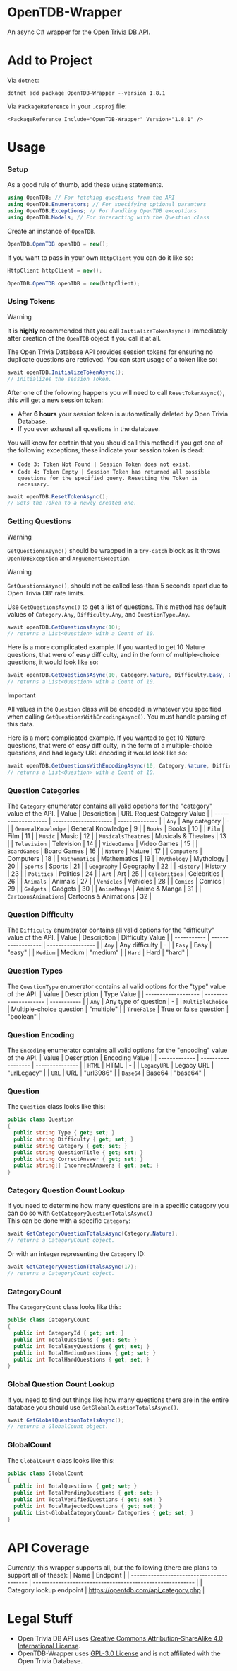 # OpenTDB-Wrapper
An async C# wrapper for the [Open Trivia DB API](https://opentdb.com/api_config.php).
# Add to Project
Via `dotnet`:
```console
dotnet add package OpenTDB-Wrapper --version 1.8.1
```
Via `PackageReference` in your `.csproj` file:
```csproj
<PackageReference Include="OpenTDB-Wrapper" Version="1.8.1" />
```
# Usage
### Setup
As a good rule of thumb, add these `using` statements.
```cs
using OpenTDB; // For fetching questions from the API
using OpenTDB.Enumerators; // For specifying optional paramters
using OpenTDB.Exceptions; // For handling OpenTDB exceptions
using OpenTDB.Models; // For interacting with the Question class
```

Create an instance of `OpenTDB`.
```cs
OpenTDB.OpenTDB openTDB = new();
```
If you want to pass in your own `HttpClient` you can do it like so:
```cs
HttpClient httpClient = new();

OpenTDB.OpenTDB openTDB = new(httpClient);
```
### Using Tokens
> [!WARNING] 
> It is **highly** recommended that you call `InitializeTokenAsync()` immediately after creation of the `OpenTDB` object if you call it at all.

The Open Trivia Database API provides session tokens for ensuring no duplicate questions are retrieved. You can start usage of a token like so:
```cs
await openTDB.InitializeTokenAsync();
// Initializes the session Token.
```
After one of the following happens you will need to call `ResetTokenAsync()`, this will get a new session token: 
- After **6 hours** your session token is automatically deleted by Open Trivia Database. 
- If you ever exhaust all questions in the database.

You will know for certain that you should call this method if you get one of the following exceptions, these indicate your session token is dead:
- `Code 3: Token Not Found | Session Token does not exist.`
- `Code 4: Token Empty | Session Token has returned all possible questions for the specified query. Resetting the Token is necessary.`
```cs
await openTDB.ResetTokenAsync();
// Sets the Token to a newly created one.
```

### Getting Questions
> [!WARNING]
> `GetQuestionsAsync()` should be wrapped in a `try-catch` block as it throws `OpenTDBException` and `ArguementException`.

> [!WARNING]  
> `GetQuestionsAsync()`, should not be called less-than 5 seconds apart due to Open Trivia DB' rate limits.

Use `GetQuestionsAsync()` to get a list of questions. This method has default values of `Category.Any`, `Difficulty.Any`, and `QuestionType.Any`.
```cs
await openTDB.GetQuestionsAsync(10);
// returns a List<Question> with a Count of 10.
```
Here is a more complicated example. If you wanted to get 10 Nature questions, that were of easy difficulty, and in the form of multiple-choice questions, it would look like so:
```cs
await openTDB.GetQuestionsAsync(10, Category.Nature, Difficulty.Easy, QuestionType.MultipleChoice);
// returns a List<Question> with a Count of 10.
```
> [!IMPORTANT]  
> All values in the `Question` class will be encoded in whatever you specified when calling `GetQuestionsWithEncodingAsync()`. You must handle parsing of this data.

Here is a more complicated example. If you wanted to get 10 Nature questions, that were of easy difficulty, in the form of a multiple-choice questions, and had legacy URL encoding it would look like so:
```cs
await openTDB.GetQuestionsWithEncodingAsync(10, Category.Nature, Difficulty.Easy, QuestionType.MultipleChoice, Encoding.LegacyURL);
// returns a List<Question> with a Count of 10.
```
### Question Categories
The `Category` enumerator contains all valid opetions for the "category" value of the API.
| Value               | Description           | URL Request Category Value |
| ------------------- | --------------------- | -------------- |
| `Any`               | Any category           | -              |
| `GeneralKnowledge`  | General Knowledge      | 9              |
| `Books`             | Books                 | 10             |
| `Film`              | Film                  | 11             |
| `Music`             | Music                 | 12             |
| `MusicalsTheatres`  | Musicals & Theatres   | 13             |
| `Television`        | Television            | 14             |
| `VideoGames`        | Video Games           | 15             |
| `BoardGames`        | Board Games           | 16             |
| `Nature`            | Nature                | 17             |
| `Computers`         | Computers             | 18             |
| `Mathematics`       | Mathematics           | 19             |
| `Mythology`         | Mythology             | 20             |
| `Sports`            | Sports                | 21             |
| `Geography`         | Geography             | 22             |
| `History`           | History               | 23             |
| `Politics`          | Politics              | 24             |
| `Art`               | Art                   | 25             |
| `Celebrities`       | Celebrities           | 26             |
| `Animals`           | Animals               | 27             |
| `Vehicles`          | Vehicles              | 28             |
| `Comics`            | Comics                | 29             |
| `Gadgets`           | Gadgets               | 30             |
| `AnimeManga`        | Anime & Manga         | 31             |
| `CartoonsAnimations`| Cartoons & Animations | 32             |

### Question Difficulty
The `Difficulty` enumerator contains all valid options for the "difficulty" value of the API.
| Value       | Description       | Difficulty Value |
| ----------- | ------------------ | ----------------- |
| `Any`       | Any difficulty     | -                 |
| `Easy`      | Easy               | "easy"            |
| `Medium`    | Medium             | "medium"          |
| `Hard`      | Hard               | "hard"            |

### Question Types
The `QuestionType` enumerator contains all valid options for the "type" value of the API.
| Value               | Description           | Type Value  |
| ------------------- | --------------------- | ----------- |
| `Any`               | Any type of question   | -           |
| `MultipleChoice`    | Multiple-choice question | "multiple"  |
| `TrueFalse`         | True or false question  | "boolean"   |

### Question Encoding
The `Encoding` enumerator contains all valid options for the "encoding" value of the API.
| Value         | Description       | Encoding Value |
| ------------- | ------------------ | --------------- |
| `HTML`        | HTML               | -               |
| `LegacyURL`   | Legacy URL         | "urlLegacy"     |
| `URL`         | URL                | "url3986"       |
| `Base64`      | Base64             | "base64"        |

### Question
The `Question` class looks like this:
```cs
public class Question
{
  public string Type { get; set; }
  public string Difficulty { get; set; }
  public string Category { get; set; }
  public string QuestionTitle { get; set; }
  public string CorrectAnswer { get; set; }
  public string[] IncorrectAnswers { get; set; }
}
```

### Category Question Count Lookup
If you need to determine how many questions are in a specific category you can do so with `GetCategoryQuestionTotalsAsync()`\
This can be done with a specific `Category`:
```cs
await GetCategoryQuestionTotalsAsync(Category.Nature);
// returns a CategoryCount object.
```
Or with an integer representing the `Category` ID:
```cs
await GetCategoryQuestionTotalsAsync(17);
// returns a CategoryCount object.
```

### CategoryCount
The `CategoryCount` class looks like this:
```cs
public class CategoryCount
{
  public int CategoryId { get; set; }
  public int TotalQuestions { get; set; }
  public int TotalEasyQuestions { get; set; }
  public int TotalMediumQuestions { get; set; }
  public int TotalHardQuestions { get; set; }
}
```

### Global Question Count Lookup
If you need to find out things like how many questions there are in the entire database you should use `GetGlobalQuestionTotalsAsync()`.
```cs
await GetGlobalQuestionTotalsAsync();
// returns a GlobalCount object.
```

### GlobalCount
The `GlobalCount` class looks like this:
```cs
public class GlobalCount
{
  public int TotalQuestions { get; set; }
  public int TotalPendingQuestions { get; set; }
  public int TotalVerifiedQuestions { get; set; }
  public int TotalRejectedQuestions { get; set; }
  public List<GlobalCategoryCount> Categories { get; set; }
}
```

# API Coverage
Currently, this wrapper supports all, but the following (there are plans to support all of these):
| Name                                      | Endpoint                                                  |
| ----------------------------------------- | --------------------------------------------------------- |
| Category lookup endpoint                  | https://opentdb.com/api_category.php                      |

# Legal Stuff
- Open Trivia DB API uses [Creative Commons Attribution-ShareAlike 4.0 International License](https://creativecommons.org/licenses/by-sa/4.0/).
- OpenTDB-Wrapper uses [GPL-3.0 License](LICENSE) and is not affiliated with the Open Trivia Database.






